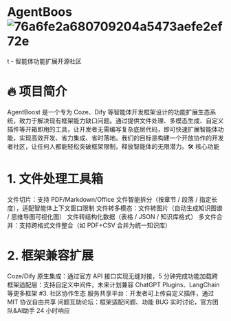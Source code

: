 
# AgentBoos![76a6fe2a680709204a5473aefe2ef72e](https://github.com/user-attachments/assets/a6ab4375-580a-4ae3-a8f6-0fd9cd856872)
t - 智能体功能扩展开源社区​
# 🔥 项目简介​
AgentBoost 是一个专为 Coze、Dify 等智能体开发框架设计的功能扩展生态系统，致力于解决现有框架能力缺口问题。通过提供文件处理、多模态生成、自定义插件等开箱即用的工具，让开发者无需编写复杂底层代码，即可快速扩展智能体功能，实现高效开发、省力集成、省时落地。我们的目标是构建一个开放协作的开发者社区，让任何人都能轻松突破框架限制，释放智能体的无限潜力。​
🛠️ 核心功能​
# 1. 文件处理工具箱​
文件切片：支持 PDF/Markdown/Office 文件智能拆分（按章节 / 段落 / 指定长度），适配智能体上下文窗口限制​
文件转多模态：​
文件转图片（自动生成知识图谱 / 思维导图可视化图）​
文件转结构化数据（表格 / JSON / 知识库格式）​
多文件合并：支持跨格式文件整合（如 PDF+CSV 合并为统一知识库）​
# 2. 框架兼容扩展​
Coze/Dify 原生集成：通过官方 API 接口实现无缝对接，5 分钟完成功能加载​
跨框架适配层：支持自定义中间件，未来计划兼容 ChatGPT Plugins、LangChain 等更多框架​
#3. 社区协作生态​
服务共享平台：开发者可上传自定义插件，通过 MIT 协议自由共享​
问题互助论坛：框架适配问题、功能 BUG 实时讨论，官方团队&AI助手 24 小时响应
